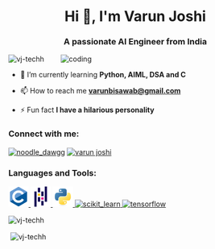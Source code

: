 <h1 align="center">Hi 👋, I'm Varun Joshi</h1>
<h3 align="center">A passionate AI Engineer from India</h3>
<img align = "right" alt = "coding" width = "400" src = "https://cdn.dribbble.com/users/1019864/screenshots/3079099/media/9e5055da2ee6c899aab9403ceb7d0dc3.gif">


<p align="left"> <img src="https://komarev.com/ghpvc/?username=vj-techh&label=Profile%20views&color=0e75b6&style=flat" alt="vj-techh" /> </p>

- 🌱 I’m currently learning **Python, AIML, DSA and C**

- 📫 How to reach me **varunbisawab@gmail.com**

- ⚡ Fun fact **I have a hilarious personality**

<h3 align="left">Connect with me:</h3>
<p align="left">
<a href="https://instagram.com/noodle_dawgg" target="blank"><img align="center" src="https://raw.githubusercontent.com/rahuldkjain/github-profile-readme-generator/master/src/images/icons/Social/instagram.svg" alt="noodle_dawgg" height="30" width="40" /></a>
<a href="https://www.hackerrank.com/varun joshi" target="blank"><img align="center" src="https://raw.githubusercontent.com/rahuldkjain/github-profile-readme-generator/master/src/images/icons/Social/hackerrank.svg" alt="varun joshi" height="30" width="40" /></a>
</p>

<h3 align="left">Languages and Tools:</h3>
<p align="left"> <a href="https://www.cprogramming.com/" target="_blank" rel="noreferrer"> <img src="https://raw.githubusercontent.com/devicons/devicon/master/icons/c/c-original.svg" alt="c" width="40" height="40"/> </a> <a href="https://pandas.pydata.org/" target="_blank" rel="noreferrer"> <img src="https://raw.githubusercontent.com/devicons/devicon/2ae2a900d2f041da66e950e4d48052658d850630/icons/pandas/pandas-original.svg" alt="pandas" width="40" height="40"/> </a> <a href="https://www.python.org" target="_blank" rel="noreferrer"> <img src="https://raw.githubusercontent.com/devicons/devicon/master/icons/python/python-original.svg" alt="python" width="40" height="40"/> </a> <a href="https://scikit-learn.org/" target="_blank" rel="noreferrer"> <img src="https://upload.wikimedia.org/wikipedia/commons/0/05/Scikit_learn_logo_small.svg" alt="scikit_learn" width="40" height="40"/> </a> <a href="https://www.tensorflow.org" target="_blank" rel="noreferrer"> <img src="https://www.vectorlogo.zone/logos/tensorflow/tensorflow-icon.svg" alt="tensorflow" width="40" height="40"/> </a> </p>


<p><img align="center" src="https://github-readme-streak-stats.herokuapp.com/?user=vj-techh&" alt="vj-techh" /></p>

<p>&nbsp;<img align="center" src="https://github-readme-stats.vercel.app/api?username=vj-techh&show_icons=true&locale=en" alt="vj-techh" /></p>





